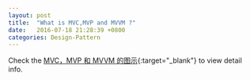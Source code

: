 ```yaml
---
layout: post
title:  "What is MVC,MVP and MVVM ?"
date:   2016-07-18 21:28:39 +0800
categories: Design-Pattern
---
```


Check the [MVC，MVP 和 MVVM 的图示](http://www.ruanyifeng.com/blog/2015/02/mvcmvp_mvvm.html){:target="_blank"} to view detail info.
